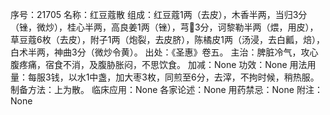 序号：21705
名称：红豆蔻散
组成：红豆蔻1两（去皮），木香半两，当归3分（锉，微炒），桂心半两，高良姜1两（锉），芎3分，诃黎勒半两（煨，用皮），草豆蔻6枚（去皮），附子1两（炮裂，去皮脐），陈橘皮1两（汤浸，去白瓤，焙），白术半两，神曲3分（微炒令黄）。
出处：《圣惠》卷五。
主治：脾脏冷气，攻心腹疼痛，宿食不消，及腹胁胀闷，不思饮食。
加减：None
功效：None
用法用量：每服3钱，以水1中盏，加大枣3枚，同煎至6分，去滓，不拘时候，稍热服。
制备方法：上为散。
临床应用：None
各家论述：None
用药禁忌：None
附注：None
